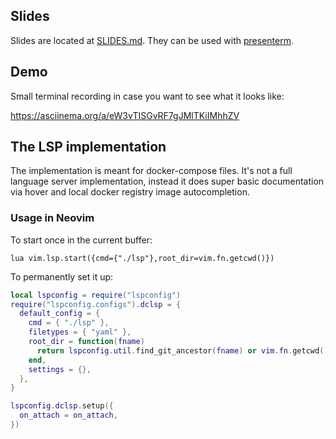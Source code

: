 ## Slides

Slides are located at [SLIDES.md](/SLIDES.md). They can be used with
[presenterm](https://github.com/mfontanini/presenterm).

## Demo

Small terminal recording in case you want to see what it looks like:

https://asciinema.org/a/eW3vTISGvRF7gJMlTKiIMhhZV

## The LSP implementation

The implementation is meant for docker-compose files. It's not a full language
server implementation, instead it does super basic documentation via hover and
local docker registry image autocompletion.

### Usage in Neovim

To start once in the current buffer:

```
lua vim.lsp.start({cmd={"./lsp"},root_dir=vim.fn.getcwd()})
```

To permanently set it up:

```lua
local lspconfig = require("lspconfig")
require("lspconfig.configs").dclsp = {
  default_config = {
    cmd = { "./lsp" },
    filetypes = { "yaml" },
    root_dir = function(fname)
      return lspconfig.util.find_git_ancestor(fname) or vim.fn.getcwd()
    end,
    settings = {},
  },
}

lspconfig.dclsp.setup({
  on_attach = on_attach,
})
```


